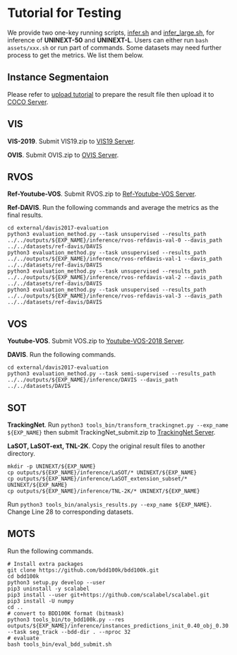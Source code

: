 # Tutorial for Testing

We provide two one-key running scripts, [infer.sh](infer.sh) and [infer_large.sh](infer_large.sh), for inference of **UNINEXT-50** and **UNINEXT-L**. Users can either run ```bash assets/xxx.sh``` or run part of commands. Some datasets may need further process to get the metrics. We list them below.

## Instance Segmentaion
Please refer to [upload tutorial](https://cocodataset.org/#upload) to prepare the result file then upload it to [COCO Server](https://codalab.lisn.upsaclay.fr/competitions/7383#).

## VIS
**VIS-2019**. Submit VIS19.zip to [VIS19 Server](https://codalab.lisn.upsaclay.fr/competitions/6064#).

**OVIS**. Submit OVIS.zip to [OVIS Server](https://codalab.lisn.upsaclay.fr/competitions/4763#).

## RVOS
**Ref-Youtube-VOS**. Submit RVOS.zip to [Ref-Youtube-VOS Server](https://codalab.lisn.upsaclay.fr/competitions/3282#).

**Ref-DAVIS**. Run the following commands and average the metrics as the final results.
```
cd external/davis2017-evaluation
python3 evaluation_method.py --task unsupervised --results_path ../../outputs/${EXP_NAME}/inference/rvos-refdavis-val-0 --davis_path ../../datasets/ref-davis/DAVIS
python3 evaluation_method.py --task unsupervised --results_path ../../outputs/${EXP_NAME}/inference/rvos-refdavis-val-1 --davis_path ../../datasets/ref-davis/DAVIS
python3 evaluation_method.py --task unsupervised --results_path ../../outputs/${EXP_NAME}/inference/rvos-refdavis-val-2 --davis_path ../../datasets/ref-davis/DAVIS
python3 evaluation_method.py --task unsupervised --results_path ../../outputs/${EXP_NAME}/inference/rvos-refdavis-val-3 --davis_path ../../datasets/ref-davis/DAVIS
```

## VOS
**Youtube-VOS**. Submit VOS.zip to [Youtube-VOS-2018 Server](https://codalab.lisn.upsaclay.fr/competitions/7685#).

**DAVIS**. Run the following commands.
```
cd external/davis2017-evaluation
python3 evaluation_method.py --task semi-supervised --results_path ../../outputs/${EXP_NAME}/inference/DAVIS --davis_path ../../datasets/DAVIS
```

## SOT
**TrackingNet**. Run ```python3 tools_bin/transform_trackingnet.py --exp_name ${EXP_NAME}``` then submit TrackingNet_submit.zip to [TrackingNet Server](https://eval.ai/web/challenges/challenge-page/1805/overview).

**LaSOT, LaSOT-ext, TNL-2K**. Copy the original result files to another directory.
```
mkdir -p UNINEXT/${EXP_NAME}
cp outputs/${EXP_NAME}/inference/LaSOT/* UNINEXT/${EXP_NAME}
cp outputs/${EXP_NAME}/inference/LaSOT_extension_subset/* UNINEXT/${EXP_NAME}
cp outputs/${EXP_NAME}/inference/TNL-2K/* UNINEXT/${EXP_NAME}
```
Run ```python3 tools_bin/analysis_results.py --exp_name ${EXP_NAME}```. Change Line 28 to corresponding datasets.

## MOTS
Run the following commands.
```
# Install extra packages
git clone https://github.com/bdd100k/bdd100k.git
cd bdd100k
python3 setup.py develop --user
pip3 uninstall -y scalabel
pip3 install --user git+https://github.com/scalabel/scalabel.git
pip3 install -U numpy
cd ..
# convert to BDD100K format (bitmask)
python3 tools_bin/to_bdd100k.py --res outputs/${EXP_NAME}/inference/instances_predictions_init_0.40_obj_0.30.pkl --task seg_track --bdd-dir . --nproc 32
# evaluate
bash tools_bin/eval_bdd_submit.sh
```